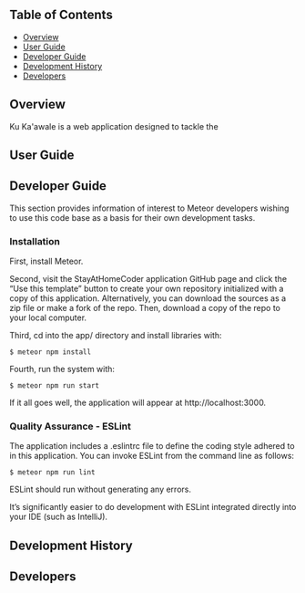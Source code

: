## Table of Contents
* [Overview](#overview)
* [User Guide](#user-guide)
* [Developer Guide](#developer-guide)
* [Development History](#project-development-history)
* [Developers](#developers)

## Overview

Ku Ka'awale is a web application designed to tackle the 


## User Guide 




## Developer Guide

This section provides information of interest to Meteor developers wishing to use this code base as a basis for their own development tasks.

### Installation
First, install Meteor.

Second, visit the StayAtHomeCoder application GitHub page and click the “Use this template” button to create your own repository initialized with a copy of this 
application. Alternatively, you can download the sources as a zip file or make a fork of the repo. Then, download a copy of the repo to your local computer.

Third, cd into the app/ directory and install libraries with:

```$ meteor npm install```

Fourth, run the system with:

```$ meteor npm run start```

If it all goes well, the application will appear at http://localhost:3000.

### Quality Assurance - ESLint

The application includes a .eslintrc file to define the coding style adhered to in this application. You can invoke ESLint from the command line as follows:

```$ meteor npm run lint```

ESLint should run without generating any errors.

It’s significantly easier to do development with ESLint integrated directly into your IDE (such as IntelliJ).

## Development History

## Developers
